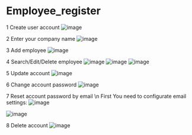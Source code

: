 # Employee_register

1 Create user account
![image](https://github.com/ivandushkov/Employee_register/assets/139251997/45ee601d-9253-4f98-8f11-1c7582059dd3)

2 Enter your company name
![image](https://github.com/ivandushkov/Employee_register/assets/139251997/9d50d95e-8245-4ffd-9b67-5418db657b96)

3 Add employee
![image](https://github.com/ivandushkov/Employee_register/assets/139251997/f6d11819-8305-4795-a266-a2b22e2943ff)

4 Search/Edit/Delete employee
![image](https://github.com/ivandushkov/Employee_register/assets/139251997/d1915983-583a-4133-bee7-f692dac70037)
![image](https://github.com/ivandushkov/Employee_register/assets/139251997/2a2bc39d-2905-4e64-8e5e-2ad2019a1e59)
![image](https://github.com/ivandushkov/Employee_register/assets/139251997/094189f9-9065-4c58-84ba-2fbc5b4b259f)


5 Update account
![image](https://github.com/ivandushkov/Employee_register/assets/139251997/2bd5f71d-c0dc-4c88-8d89-413ecd4b0eb0)

6 Change account password
![image](https://github.com/ivandushkov/Employee_register/assets/139251997/9046bb91-98a7-4c71-8e32-90c39a6b525c)

7 Reset account password by email
\n First You need to configurate email settings:
![image](https://github.com/ivandushkov/Employee_register/assets/139251997/cd3b5a91-90f2-4db0-8032-6ebd3f99fbf0)

![image](https://github.com/ivandushkov/Employee_register/assets/139251997/834d966f-cd9e-4daf-9e14-c5953583e621)

8 Delete account 
![image](https://github.com/ivandushkov/Employee_register/assets/139251997/979b80b4-ad70-4523-a892-213cf2e133d8)

